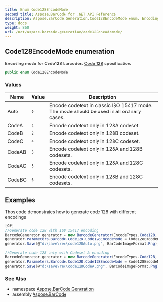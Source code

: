 ```yaml
---
title: Enum Code128EncodeMode
second_title: Aspose.BarCode for .NET API Reference
description: Aspose.BarCode.Generation.Code128EncodeMode enum. Encoding mode for Code128 barcodes. Code 128 specification
type: docs
weight: 860
url: /net/aspose.barcode.generation/code128encodemode/
---
```

## Code128EncodeMode enumeration

Encoding mode for Code128 barcodes. [Code 128](https://en.wikipedia.org/wiki/Code_128) specification.

```csharp
public enum Code128EncodeMode
```

### Values

| Name | Value | Description |
| --- | --- | --- |
| Auto | `0` | Encode codetext in classic ISO 15417 mode. The mode should be used in all ordinary cases. |
| CodeA | `1` | Encode codetext only in 128A codeset. |
| CodeB | `2` | Encode codetext only in 128B codeset. |
| CodeC | `4` | Encode codetext only in 128C codeset. |
| CodeAB | `3` | Encode codetext only in 128A and 128B codesets. |
| CodeAC | `5` | Encode codetext only in 128A and 128C codesets. |
| CodeBC | `6` | Encode codetext only in 128B and 128C codesets. |

## Examples

Thos code demonstrates how to generate code 128 with different encodings

```csharp
[C#]
//Generate code 128 with ISO 15417 encoding
BarcodeGenerator generator = new BarcodeGenerator(EncodeTypes.Code128, "ABCD1234567890");
generator.Parameters.Barcode.Code128.Code128EncodeMode = Code128EncodeMode.Auto;
generator.Save(@"d:\save\rec\code128Auto.png", BarCodeImageFormat.Png);

//Generate code 128 only with Codeset A encoding
BarcodeGenerator generator = new BarcodeGenerator(EncodeTypes.Code128, "ABCD1234567890");
generator.Parameters.Barcode.Code128.Code128EncodeMode = Code128EncodeMode.CodeA;
generator.Save(@"d:\save\rec\code128CodeA.png", BarCodeImageFormat.Png);
```

### See Also

* namespace [Aspose.BarCode.Generation](../../aspose.barcode.generation/)
* assembly [Aspose.BarCode](../../)


